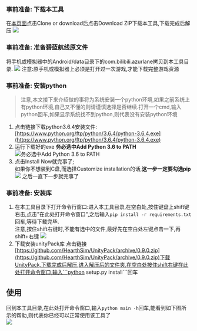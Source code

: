 ### 事前准备: 下载本工具
在[本页面](https://github.com/HHHHhgqcdxhg/azurlane-unpack)点击Clone or download后点击Download ZIP下载本工具,下载完成后解压
![](https://ws1.sinaimg.cn/large/006WuIpegy1fzr32nu9cuj30kx0af0tw.jpg)
### 事前准备: 准备碧蓝航线原文件
将手机或模拟器中的Android/data目录下的com.bilibili.azurlane拷贝到本工具目录.
![](https://ws1.sinaimg.cn/large/006WuIpegy1fzr39j1efwj30ik0ezta4.jpg)
注意:原手机或模拟器上必须是打开过一次游戏,才能下载完整游戏资源
### 事前准备: 安装python
> 注意,本文接下来介绍做的事将为系统安装一个python环境,如果之前系统上有python环境,自己又不懂的则请谨慎选择是否继续.打开一个cmd,输入python回车,如果显示系统找不到python,则代表没有安装python环境
1. 点击链接下载python3.6.4安装文件: [https://www.python.org/ftp/python/3.6.4/python-3.6.4.exe](https://www.python.org/ftp/python/3.6.4/python-3.6.4.exe)
2. 运行下载好的exe
**务必选中Add Python 3.6 to PATH**
![务必选中Add Python 3.6 to PATH](https://ws1.sinaimg.cn/large/006WuIpegy1fzr2vg5stmj30im0bgwgp.jpg)
3. 点击Install Now就完事了;  
如果你不想装到C盘,而选择Customize installation的话,**这一步一定要勾选pip**![](https://ws1.sinaimg.cn/large/006WuIpegy1fzr2y9v03pj30im0bg76l.jpg)
之后一直下一步就完事了
### 事前准备: 安装库
1. 在本工具目录下打开命令行窗口:进入本工具目录,在空白处,按住键盘上shift键右击,点击"在此处打开命令窗口",之后输入```pip install -r requirements.txt```回车,等待下载完毕.  
注意,按住shift右键时,不能有选中的文件,最好先在空白处左键点击一下,再shift+右键
![](https://ws1.sinaimg.cn/large/006WuIpegy1fzr3hcuhk6j30c30bzt97.jpg)
2. 下载安装unityPack库
    点击链接[https://github.com/HearthSim/UnityPack/archive/0.9.0.zip](https://github.com/HearthSim/UnityPack/archive/0.9.0.zip)下载UnityPack,下载完成后解压,进入解压后的文件夹,在空白处按住shift右键在此处打开命令窗口,输入```python setup.py install```回车
## 使用
回到本工具目录,在此处打开命令窗口,输入```python main -h```回车,能看到如下图所示的帮助,则代表你已经可以正常使用该工具了  
![](https://ws1.sinaimg.cn/large/006WuIpegy1fzrb5obj2sj30g20730sx.jpg)
